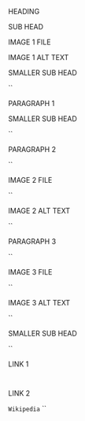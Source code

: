 HEADING



SUB HEAD



IMAGE 1 FILE



IMAGE 1 ALT TEXT



SMALLER SUB HEAD

``

PARAGRAPH 1


SMALLER SUB HEAD

``

PARAGRAPH 2

``

IMAGE 2 FILE

``

IMAGE 2 ALT TEXT

``

PARAGRAPH 3

``

IMAGE 3 FILE

``

IMAGE 3 ALT TEXT

``

SMALLER SUB HEAD

``

LINK 1

``
``

LINK 2

`Wikipedia`
``
